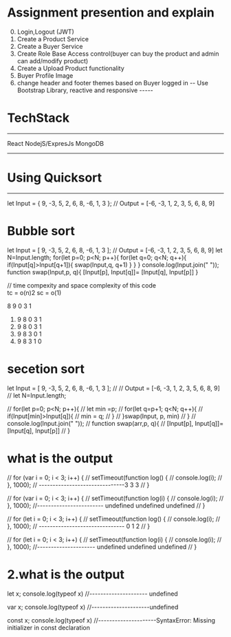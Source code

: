 # Assignment presention and explain
0. Login,Logout (JWT)
1. Create a Product Service
2. Create a Buyer Service
3. Create Role Base Access control(buyer can buy the product and admin can add/modify product)
4. Create a Upload Product functionality
5. Buyer Profile  Image
6. change header and footer themes based on Buyer logged in
-- Use Bootstrap Library, reactive and responsive ----- 

# TechStack
----------
React
NodejS/ExpresJs
MongoDB

---------------------------------

# Using Quicksort 
----------------------


let Input = { 9, -3, 5, 2, 6, 8, -6, 1, 3 };
// Output = [-6, -3, 1, 2, 3, 5, 6, 8, 9]


# Bubble sort

let Input = [ 9, -3, 5, 2, 6, 8, -6, 1, 3 ];
// Output = [-6, -3, 1, 2, 3, 5, 6, 8, 9]
let N=Input.length;
for(let p=0; p<N; p++){
    for(let q=0; q<N; q++){
        if(Input[q]>Input[q+1]){
           swap(Input,q, q+1)
        }
    }
}
console.log(Input.join(" "));
function swap(Input,p, q){
    [Input[p], Input[q]]= [Input[q], Input[p]]
}

// time compexity  and space complexity of this code  
tc = o(n)2
sc = o(1)

8 9 0 3 1
1. 9 8 0 3 1
2. 9 8 0 3 1
3. 9 8 3 0 1
4. 9 8 3 1 0

# secetion sort 

let Input = [ 9, -3, 5, 2, 6, 8, -6, 1, 3 ];
// // Output = [-6, -3, 1, 2, 3, 5, 6, 8, 9]
// let N=Input.length;

// for(let p=0; p<N; p++){
//     let min =p;
//     for(let q=p+1; q<N; q++){
//         if(Input[min]>Input[q]){
//           min = q;
//         }
//     }swap(Input, p, min)
// }
// console.log(Input.join(" "));
// function swap(arr,p, q){
//     [Input[p], Input[q]]= [Input[q], Input[p]]
// }

# what is the output

// for (var i = 0; i < 3; i++) {
//   setTimeout(function log() {
//     console.log(i); 
//   }, 1000);   // -------------------------------3 3 3 
// }

// for (var i = 0; i < 3; i++) {
//   setTimeout(function log(i) {
//     console.log(i); 
//   }, 1000);   //------------------------ undefined undefined undefined
// }

// for (let i = 0; i < 3; i++) {
//   setTimeout(function log() {
//     console.log(i); 
//   }, 1000);   // -------------------------------  0 1 2
// }

// for (let i = 0; i < 3; i++) {
//   setTimeout(function log(i) {
//     console.log(i); 
//   }, 1000);   //--------------------- undefined undefined undefined
// }

# 2.what is the output

 let x;
 console.log(typeof x)  //--------------------- undefined


var x;
 console.log(typeof x)  //---------------------undefined


const x;
console.log(typeof x)  //---------------------SyntaxError: Missing initializer in const declaration 

